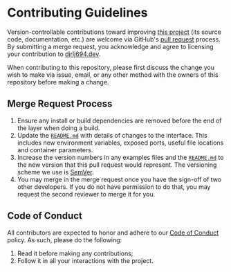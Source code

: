 # Contributing Guidelines

Version-controllable contributions toward improving [this project](README.md) (its source
code, documentation, etc.) are welcome via GitHub's [pull request][PR] process. By
submitting a merge request, you acknowledge and agree to licensing your
contribution to [djrlj694.dev][owner].

When contributing to this repository, please first discuss the change you wish
to make via issue, email, or any other method with the owners of this repository
before making a change.

## Merge Request Process

1. Ensure any install or build dependencies are removed before the end of the
   layer when doing a build.
2. Update the [`README.md`](README.md) with details of changes to the interface.
   This includes new environment variables, exposed ports, useful file locations
   and container parameters.
3. Increase the version numbers in any examples files and the [`README.md`](README.md)
   to the new version that this pull request would represent. The versioning
   scheme we use is [SemVer][SemVer].
4. You may merge in the merge request once you have the sign-off of two other
   developers. If you do not have permission to do that, you may request the
   second reviewer to merge it for you.

## Code of Conduct

All contributors are expected to honor and adhere to our [Code of Conduct](CODE_OF_CONDUCT.md) policy. As such, please do the following:

1. Read it before making any contributions;
2. Follow it in all your interactions with the project.

[PR]: https://github.com/djrlj694/.make/pulls
[owner]: https://djrlj694.dev
[SemVer]: http://semver.org
